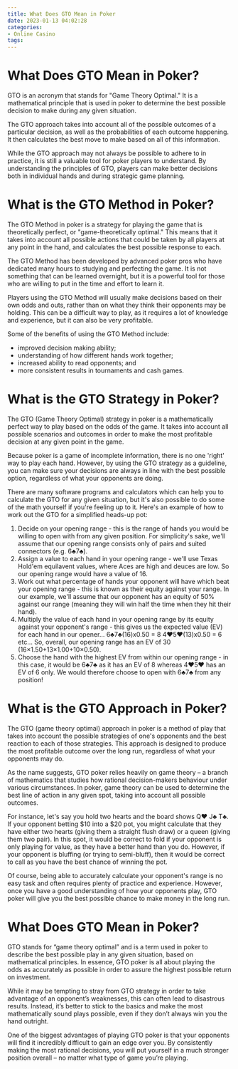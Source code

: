 ```yaml
---
title: What Does GTO Mean in Poker
date: 2023-01-13 04:02:28
categories:
- Online Casino
tags:
---
```



#  What Does GTO Mean in Poker?

GTO is an acronym that stands for "Game Theory Optimal." It is a mathematical principle that is used in poker to determine the best possible decision to make during any given situation.

The GTO approach takes into account all of the possible outcomes of a particular decision, as well as the probabilities of each outcome happening. It then calculates the best move to make based on all of this information.

While the GTO approach may not always be possible to adhere to in practice, it is still a valuable tool for poker players to understand. By understanding the principles of GTO, players can make better decisions both in individual hands and during strategic game planning.

#  What is the GTO Method in Poker?

The GTO Method in poker is a strategy for playing the game that is theoretically perfect, or "game-theoretically optimal." This means that it takes into account all possible actions that could be taken by all players at any point in the hand, and calculates the best possible response to each.

The GTO Method has been developed by advanced poker pros who have dedicated many hours to studying and perfecting the game. It is not something that can be learned overnight, but it is a powerful tool for those who are willing to put in the time and effort to learn it.

Players using the GTO Method will usually make decisions based on their own odds and outs, rather than on what they think their opponents may be holding. This can be a difficult way to play, as it requires a lot of knowledge and experience, but it can also be very profitable.

Some of the benefits of using the GTO Method include:

- improved decision making ability;
- understanding of how different hands work together;
- increased ability to read opponents; and
- more consistent results in tournaments and cash games.

#  What is the GTO Strategy in Poker?

The GTO (Game Theory Optimal) strategy in poker is a mathematically perfect way to play based on the odds of the game. It takes into account all possible scenarios and outcomes in order to make the most profitable decision at any given point in the game.

Because poker is a game of incomplete information, there is no one 'right' way to play each hand. However, by using the GTO strategy as a guideline, you can make sure your decisions are always in line with the best possible option, regardless of what your opponents are doing.

There are many software programs and calculators which can help you to calculate the GTO for any given situation, but it's also possible to do some of the math yourself if you're feeling up to it. Here's an example of how to work out the GTO for a simplified heads-up pot:

1. Decide on your opening range - this is the range of hands you would be willing to open with from any given position. For simplicity's sake, we'll assume that our opening range consists only of pairs and suited connectors (e.g. 6♣7♣).
2. Assign a value to each hand in your opening range - we'll use Texas Hold'em equilavent values, where Aces are high and deuces are low. So our opening range would have a value of 16.
3. Work out what percentage of hands your opponent will have which beat your opening range - this is known as their equity against your range. In our example, we'll assume that our opponent has an equity of 50% against our range (meaning they will win half the time when they hit their hand). 
4. Multiply the value of each hand in your opening range by its equity against your opponent's range - this gives us the expected value (EV) for each hand in our opener... 
6♣7♣(16)x0.50 = 8 
4♥5♥(13)x0.50 = 6 
etc... 
So, overall, our opening range has an EV of 30 (16×1.50+13×1.00+10×0.50).
5. Choose the hand with the highest EV from within our opening range - in this case, it would be 6♣7♣ as it has an EV of 8 whereas 4♥5♥ has an EV of 6 only. We would therefore choose to open with 6♣7♣ from any position!

#  What is the GTO Approach in Poker?

The GTO (game theory optimal) approach in poker is a method of play that takes into account the possible strategies of one's opponents and the best reaction to each of those strategies. This approach is designed to produce the most profitable outcome over the long run, regardless of what your opponents may do.

As the name suggests, GTO poker relies heavily on game theory – a branch of mathematics that studies how rational decision-makers behaviour under various circumstances. In poker, game theory can be used to determine the best line of action in any given spot, taking into account all possible outcomes.

For instance, let's say you hold two hearts and the board shows Q♥ J♣ T♣. If your opponent betting $10 into a $20 pot, you might calculate that they have either two hearts (giving them a straight flush draw) or a queen (giving them two pair). In this spot, it would be correct to fold if your opponent is only playing for value, as they have a better hand than you do. However, if your opponent is bluffing (or trying to semi-bluff), then it would be correct to call as you have the best chance of winning the pot.

Of course, being able to accurately calculate your opponent's range is no easy task and often requires plenty of practice and experience. However, once you have a good understanding of how your opponents play, GTO poker will give you the best possible chance to make money in the long run.

#  What Does GTO Mean in Poker?

GTO stands for “game theory optimal” and is a term used in poker to describe the best possible play in any given situation, based on mathematical principles. In essence, GTO poker is all about playing the odds as accurately as possible in order to assure the highest possible return on investment.

While it may be tempting to stray from GTO strategy in order to take advantage of an opponent’s weaknesses, this can often lead to disastrous results. Instead, it’s better to stick to the basics and make the most mathematically sound plays possible, even if they don’t always win you the hand outright.

One of the biggest advantages of playing GTO poker is that your opponents will find it incredibly difficult to gain an edge over you. By consistently making the most rational decisions, you will put yourself in a much stronger position overall – no matter what type of game you’re playing.